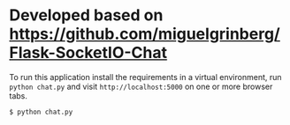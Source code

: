 Developed based on https://github.com/miguelgrinberg/Flask-SocketIO-Chat
===================

To run this application install the requirements in a virtual environment, run `python chat.py` and visit `http://localhost:5000` on one or more browser tabs.

    $ python chat.py
